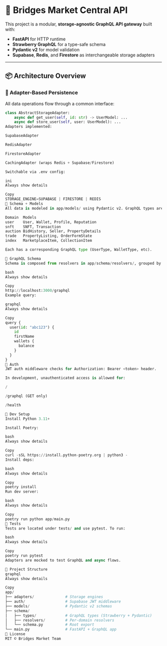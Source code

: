 # 🧠 Bridges Market Central API

This project is a modular, **storage-agnostic GraphQL API gateway** built with:

- **FastAPI** for HTTP runtime
- **Strawberry GraphQL** for a type-safe schema
- **Pydantic v2** for model validation
- **Supabase**, **Redis**, and **Firestore** as interchangeable storage adapters

---

## 📦 Architecture Overview

### 🔁 Adapter-Based Persistence

All data operations flow through a common interface:

```python
class AbstractStorageAdapter:
    async def get_user(self, id: str) -> UserModel: ...
    async def store_user(self, user: UserModel): ...
Adapters implemented:

SupabaseAdapter

RedisAdapter

FirestoreAdapter

CachingAdapter (wraps Redis + Supabase/Firestore)

Switchable via .env config:

ini
Always show details

Copy
STORAGE_ENGINE=SUPABASE | FIRESTORE | REDIS
🧱 Schema + Models
All data is modeled in app/models/ using Pydantic v2. GraphQL types are defined in app/schema/types/.

Domain	Models
user	User, Wallet, Profile, Reputation
snft	SNFT, Transaction
auction	BidHistory, Seller, PropertyDetails
trade	PropertyListing, OrderFormState
index	MarketplaceItem, CollectionItem

Each has a corresponding GraphQL type (UserType, WalletType, etc).

📡 GraphQL Schema
Schema is composed from resolvers in app/schema/resolvers/, grouped by domain. You can access the interactive GraphQL playground at:

bash
Always show details

Copy
http://localhost:3000/graphql
Example query:

graphql
Always show details

Copy
query {
  user(id: "abc123") {
    id
    firstName
    wallets {
      balance
    }
  }
}
🔐 Auth
JWT auth middleware checks for Authorization: Bearer <token> header.

In development, unauthenticated access is allowed for:

/

/graphql (GET only)

/health

🐳 Dev Setup
Install Python 3.11+

Install Poetry:

bash
Always show details

Copy
curl -sSL https://install.python-poetry.org | python3 -
Install deps:

bash
Always show details

Copy
poetry install
Run dev server:

bash
Always show details

Copy
poetry run python app/main.py
🧪 Tests
Tests are located under tests/ and use pytest. To run:

bash
Always show details

Copy
poetry run pytest
Adapters are mocked to test GraphQL and async flows.

📁 Project Structure
graphql
Always show details

Copy
app/
├── adapters/              # Storage engines
├── auth/                  # Supabase JWT middleware
├── models/                # Pydantic v2 schemas
├── schema/
│   ├── types/             # GraphQL types (Strawberry + Pydantic)
│   ├── resolvers/         # Per-domain resolvers
│   └── schema.py          # Root export
└── main.py                # FastAPI + GraphQL app
📄 License
MIT © Bridges Market Team